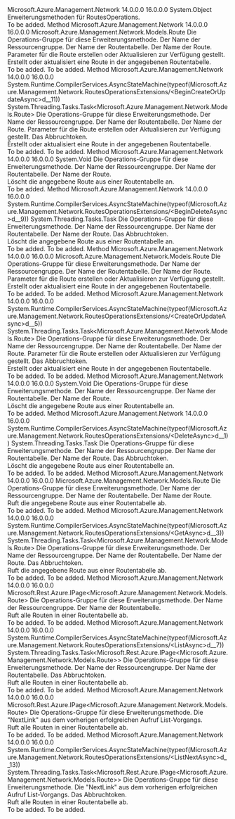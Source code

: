 <Type Name="RoutesOperationsExtensions" FullName="Microsoft.Azure.Management.Network.RoutesOperationsExtensions">
  <TypeSignature Language="C#" Value="public static class RoutesOperationsExtensions" />
  <TypeSignature Language="ILAsm" Value=".class public auto ansi abstract sealed beforefieldinit RoutesOperationsExtensions extends System.Object" />
  <TypeSignature Language="DocId" Value="T:Microsoft.Azure.Management.Network.RoutesOperationsExtensions" />
  <TypeSignature Language="VB.NET" Value="Public Module RoutesOperationsExtensions" />
  <TypeSignature Language="F#" Value="type RoutesOperationsExtensions = class" />
  <AssemblyInfo>
    <AssemblyName>Microsoft.Azure.Management.Network</AssemblyName>
    <AssemblyVersion>14.0.0.0</AssemblyVersion>
    <AssemblyVersion>16.0.0.0</AssemblyVersion>
  </AssemblyInfo>
  <Base>
    <BaseTypeName>System.Object</BaseTypeName>
  </Base>
  <Interfaces />
  <Docs>
    <summary>
            Erweiterungsmethoden für RoutesOperations.
            </summary>
    <remarks>To be added.</remarks>
  </Docs>
  <Members>
    <Member MemberName="BeginCreateOrUpdate">
      <MemberSignature Language="C#" Value="public static Microsoft.Azure.Management.Network.Models.Route BeginCreateOrUpdate (this Microsoft.Azure.Management.Network.IRoutesOperations operations, string resourceGroupName, string routeTableName, string routeName, Microsoft.Azure.Management.Network.Models.Route routeParameters);" />
      <MemberSignature Language="ILAsm" Value=".method public static hidebysig class Microsoft.Azure.Management.Network.Models.Route BeginCreateOrUpdate(class Microsoft.Azure.Management.Network.IRoutesOperations operations, string resourceGroupName, string routeTableName, string routeName, class Microsoft.Azure.Management.Network.Models.Route routeParameters) cil managed" />
      <MemberSignature Language="DocId" Value="M:Microsoft.Azure.Management.Network.RoutesOperationsExtensions.BeginCreateOrUpdate(Microsoft.Azure.Management.Network.IRoutesOperations,System.String,System.String,System.String,Microsoft.Azure.Management.Network.Models.Route)" />
      <MemberSignature Language="VB.NET" Value="&lt;Extension()&gt;&#xA;Public Function BeginCreateOrUpdate (operations As IRoutesOperations, resourceGroupName As String, routeTableName As String, routeName As String, routeParameters As Route) As Route" />
      <MemberSignature Language="F#" Value="static member BeginCreateOrUpdate : Microsoft.Azure.Management.Network.IRoutesOperations * string * string * string * Microsoft.Azure.Management.Network.Models.Route -&gt; Microsoft.Azure.Management.Network.Models.Route" Usage="Microsoft.Azure.Management.Network.RoutesOperationsExtensions.BeginCreateOrUpdate (operations, resourceGroupName, routeTableName, routeName, routeParameters)" />
      <MemberType>Method</MemberType>
      <AssemblyInfo>
        <AssemblyName>Microsoft.Azure.Management.Network</AssemblyName>
        <AssemblyVersion>14.0.0.0</AssemblyVersion>
        <AssemblyVersion>16.0.0.0</AssemblyVersion>
      </AssemblyInfo>
      <ReturnValue>
        <ReturnType>Microsoft.Azure.Management.Network.Models.Route</ReturnType>
      </ReturnValue>
      <Parameters>
        <Parameter Name="operations" Type="Microsoft.Azure.Management.Network.IRoutesOperations" RefType="this" />
        <Parameter Name="resourceGroupName" Type="System.String" />
        <Parameter Name="routeTableName" Type="System.String" />
        <Parameter Name="routeName" Type="System.String" />
        <Parameter Name="routeParameters" Type="Microsoft.Azure.Management.Network.Models.Route" />
      </Parameters>
      <Docs>
        <param name="operations">
            Die Operations-Gruppe für diese Erweiterungsmethode.
            </param>
        <param name="resourceGroupName">
            Der Name der Ressourcengruppe.
            </param>
        <param name="routeTableName">
            Der Name der Routentabelle.
            </param>
        <param name="routeName">
            Der Name der Route.
            </param>
        <param name="routeParameters">
            Parameter für die Route erstellen oder Aktualisieren zur Verfügung gestellt.
            </param>
        <summary>
            Erstellt oder aktualisiert eine Route in der angegebenen Routentabelle.
            </summary>
        <returns>To be added.</returns>
        <remarks>To be added.</remarks>
      </Docs>
    </Member>
    <Member MemberName="BeginCreateOrUpdateAsync">
      <MemberSignature Language="C#" Value="public static System.Threading.Tasks.Task&lt;Microsoft.Azure.Management.Network.Models.Route&gt; BeginCreateOrUpdateAsync (this Microsoft.Azure.Management.Network.IRoutesOperations operations, string resourceGroupName, string routeTableName, string routeName, Microsoft.Azure.Management.Network.Models.Route routeParameters, System.Threading.CancellationToken cancellationToken = null);" />
      <MemberSignature Language="ILAsm" Value=".method public static hidebysig class System.Threading.Tasks.Task`1&lt;class Microsoft.Azure.Management.Network.Models.Route&gt; BeginCreateOrUpdateAsync(class Microsoft.Azure.Management.Network.IRoutesOperations operations, string resourceGroupName, string routeTableName, string routeName, class Microsoft.Azure.Management.Network.Models.Route routeParameters, valuetype System.Threading.CancellationToken cancellationToken) cil managed" />
      <MemberSignature Language="DocId" Value="M:Microsoft.Azure.Management.Network.RoutesOperationsExtensions.BeginCreateOrUpdateAsync(Microsoft.Azure.Management.Network.IRoutesOperations,System.String,System.String,System.String,Microsoft.Azure.Management.Network.Models.Route,System.Threading.CancellationToken)" />
      <MemberSignature Language="F#" Value="static member BeginCreateOrUpdateAsync : Microsoft.Azure.Management.Network.IRoutesOperations * string * string * string * Microsoft.Azure.Management.Network.Models.Route * System.Threading.CancellationToken -&gt; System.Threading.Tasks.Task&lt;Microsoft.Azure.Management.Network.Models.Route&gt;" Usage="Microsoft.Azure.Management.Network.RoutesOperationsExtensions.BeginCreateOrUpdateAsync (operations, resourceGroupName, routeTableName, routeName, routeParameters, cancellationToken)" />
      <MemberType>Method</MemberType>
      <AssemblyInfo>
        <AssemblyName>Microsoft.Azure.Management.Network</AssemblyName>
        <AssemblyVersion>14.0.0.0</AssemblyVersion>
        <AssemblyVersion>16.0.0.0</AssemblyVersion>
      </AssemblyInfo>
      <Attributes>
        <Attribute>
          <AttributeName>System.Runtime.CompilerServices.AsyncStateMachine(typeof(Microsoft.Azure.Management.Network.RoutesOperationsExtensions/&lt;BeginCreateOrUpdateAsync&gt;d__11))</AttributeName>
        </Attribute>
      </Attributes>
      <ReturnValue>
        <ReturnType>System.Threading.Tasks.Task&lt;Microsoft.Azure.Management.Network.Models.Route&gt;</ReturnType>
      </ReturnValue>
      <Parameters>
        <Parameter Name="operations" Type="Microsoft.Azure.Management.Network.IRoutesOperations" RefType="this" />
        <Parameter Name="resourceGroupName" Type="System.String" />
        <Parameter Name="routeTableName" Type="System.String" />
        <Parameter Name="routeName" Type="System.String" />
        <Parameter Name="routeParameters" Type="Microsoft.Azure.Management.Network.Models.Route" />
        <Parameter Name="cancellationToken" Type="System.Threading.CancellationToken" />
      </Parameters>
      <Docs>
        <param name="operations">
            Die Operations-Gruppe für diese Erweiterungsmethode.
            </param>
        <param name="resourceGroupName">
            Der Name der Ressourcengruppe.
            </param>
        <param name="routeTableName">
            Der Name der Routentabelle.
            </param>
        <param name="routeName">
            Der Name der Route.
            </param>
        <param name="routeParameters">
            Parameter für die Route erstellen oder Aktualisieren zur Verfügung gestellt.
            </param>
        <param name="cancellationToken">
            Das Abbruchtoken.
            </param>
        <summary>
            Erstellt oder aktualisiert eine Route in der angegebenen Routentabelle.
            </summary>
        <returns>To be added.</returns>
        <remarks>To be added.</remarks>
      </Docs>
    </Member>
    <Member MemberName="BeginDelete">
      <MemberSignature Language="C#" Value="public static void BeginDelete (this Microsoft.Azure.Management.Network.IRoutesOperations operations, string resourceGroupName, string routeTableName, string routeName);" />
      <MemberSignature Language="ILAsm" Value=".method public static hidebysig void BeginDelete(class Microsoft.Azure.Management.Network.IRoutesOperations operations, string resourceGroupName, string routeTableName, string routeName) cil managed" />
      <MemberSignature Language="DocId" Value="M:Microsoft.Azure.Management.Network.RoutesOperationsExtensions.BeginDelete(Microsoft.Azure.Management.Network.IRoutesOperations,System.String,System.String,System.String)" />
      <MemberSignature Language="VB.NET" Value="&lt;Extension()&gt;&#xA;Public Sub BeginDelete (operations As IRoutesOperations, resourceGroupName As String, routeTableName As String, routeName As String)" />
      <MemberSignature Language="F#" Value="static member BeginDelete : Microsoft.Azure.Management.Network.IRoutesOperations * string * string * string -&gt; unit" Usage="Microsoft.Azure.Management.Network.RoutesOperationsExtensions.BeginDelete (operations, resourceGroupName, routeTableName, routeName)" />
      <MemberType>Method</MemberType>
      <AssemblyInfo>
        <AssemblyName>Microsoft.Azure.Management.Network</AssemblyName>
        <AssemblyVersion>14.0.0.0</AssemblyVersion>
        <AssemblyVersion>16.0.0.0</AssemblyVersion>
      </AssemblyInfo>
      <ReturnValue>
        <ReturnType>System.Void</ReturnType>
      </ReturnValue>
      <Parameters>
        <Parameter Name="operations" Type="Microsoft.Azure.Management.Network.IRoutesOperations" RefType="this" />
        <Parameter Name="resourceGroupName" Type="System.String" />
        <Parameter Name="routeTableName" Type="System.String" />
        <Parameter Name="routeName" Type="System.String" />
      </Parameters>
      <Docs>
        <param name="operations">
            Die Operations-Gruppe für diese Erweiterungsmethode.
            </param>
        <param name="resourceGroupName">
            Der Name der Ressourcengruppe.
            </param>
        <param name="routeTableName">
            Der Name der Routentabelle.
            </param>
        <param name="routeName">
            Der Name der Route.
            </param>
        <summary>
            Löscht die angegebene Route aus einer Routentabelle an.
            </summary>
        <remarks>To be added.</remarks>
      </Docs>
    </Member>
    <Member MemberName="BeginDeleteAsync">
      <MemberSignature Language="C#" Value="public static System.Threading.Tasks.Task BeginDeleteAsync (this Microsoft.Azure.Management.Network.IRoutesOperations operations, string resourceGroupName, string routeTableName, string routeName, System.Threading.CancellationToken cancellationToken = null);" />
      <MemberSignature Language="ILAsm" Value=".method public static hidebysig class System.Threading.Tasks.Task BeginDeleteAsync(class Microsoft.Azure.Management.Network.IRoutesOperations operations, string resourceGroupName, string routeTableName, string routeName, valuetype System.Threading.CancellationToken cancellationToken) cil managed" />
      <MemberSignature Language="DocId" Value="M:Microsoft.Azure.Management.Network.RoutesOperationsExtensions.BeginDeleteAsync(Microsoft.Azure.Management.Network.IRoutesOperations,System.String,System.String,System.String,System.Threading.CancellationToken)" />
      <MemberSignature Language="F#" Value="static member BeginDeleteAsync : Microsoft.Azure.Management.Network.IRoutesOperations * string * string * string * System.Threading.CancellationToken -&gt; System.Threading.Tasks.Task" Usage="Microsoft.Azure.Management.Network.RoutesOperationsExtensions.BeginDeleteAsync (operations, resourceGroupName, routeTableName, routeName, cancellationToken)" />
      <MemberType>Method</MemberType>
      <AssemblyInfo>
        <AssemblyName>Microsoft.Azure.Management.Network</AssemblyName>
        <AssemblyVersion>14.0.0.0</AssemblyVersion>
        <AssemblyVersion>16.0.0.0</AssemblyVersion>
      </AssemblyInfo>
      <Attributes>
        <Attribute>
          <AttributeName>System.Runtime.CompilerServices.AsyncStateMachine(typeof(Microsoft.Azure.Management.Network.RoutesOperationsExtensions/&lt;BeginDeleteAsync&gt;d__9))</AttributeName>
        </Attribute>
      </Attributes>
      <ReturnValue>
        <ReturnType>System.Threading.Tasks.Task</ReturnType>
      </ReturnValue>
      <Parameters>
        <Parameter Name="operations" Type="Microsoft.Azure.Management.Network.IRoutesOperations" RefType="this" />
        <Parameter Name="resourceGroupName" Type="System.String" />
        <Parameter Name="routeTableName" Type="System.String" />
        <Parameter Name="routeName" Type="System.String" />
        <Parameter Name="cancellationToken" Type="System.Threading.CancellationToken" />
      </Parameters>
      <Docs>
        <param name="operations">
            Die Operations-Gruppe für diese Erweiterungsmethode.
            </param>
        <param name="resourceGroupName">
            Der Name der Ressourcengruppe.
            </param>
        <param name="routeTableName">
            Der Name der Routentabelle.
            </param>
        <param name="routeName">
            Der Name der Route.
            </param>
        <param name="cancellationToken">
            Das Abbruchtoken.
            </param>
        <summary>
            Löscht die angegebene Route aus einer Routentabelle an.
            </summary>
        <returns>To be added.</returns>
        <remarks>To be added.</remarks>
      </Docs>
    </Member>
    <Member MemberName="CreateOrUpdate">
      <MemberSignature Language="C#" Value="public static Microsoft.Azure.Management.Network.Models.Route CreateOrUpdate (this Microsoft.Azure.Management.Network.IRoutesOperations operations, string resourceGroupName, string routeTableName, string routeName, Microsoft.Azure.Management.Network.Models.Route routeParameters);" />
      <MemberSignature Language="ILAsm" Value=".method public static hidebysig class Microsoft.Azure.Management.Network.Models.Route CreateOrUpdate(class Microsoft.Azure.Management.Network.IRoutesOperations operations, string resourceGroupName, string routeTableName, string routeName, class Microsoft.Azure.Management.Network.Models.Route routeParameters) cil managed" />
      <MemberSignature Language="DocId" Value="M:Microsoft.Azure.Management.Network.RoutesOperationsExtensions.CreateOrUpdate(Microsoft.Azure.Management.Network.IRoutesOperations,System.String,System.String,System.String,Microsoft.Azure.Management.Network.Models.Route)" />
      <MemberSignature Language="VB.NET" Value="&lt;Extension()&gt;&#xA;Public Function CreateOrUpdate (operations As IRoutesOperations, resourceGroupName As String, routeTableName As String, routeName As String, routeParameters As Route) As Route" />
      <MemberSignature Language="F#" Value="static member CreateOrUpdate : Microsoft.Azure.Management.Network.IRoutesOperations * string * string * string * Microsoft.Azure.Management.Network.Models.Route -&gt; Microsoft.Azure.Management.Network.Models.Route" Usage="Microsoft.Azure.Management.Network.RoutesOperationsExtensions.CreateOrUpdate (operations, resourceGroupName, routeTableName, routeName, routeParameters)" />
      <MemberType>Method</MemberType>
      <AssemblyInfo>
        <AssemblyName>Microsoft.Azure.Management.Network</AssemblyName>
        <AssemblyVersion>14.0.0.0</AssemblyVersion>
        <AssemblyVersion>16.0.0.0</AssemblyVersion>
      </AssemblyInfo>
      <ReturnValue>
        <ReturnType>Microsoft.Azure.Management.Network.Models.Route</ReturnType>
      </ReturnValue>
      <Parameters>
        <Parameter Name="operations" Type="Microsoft.Azure.Management.Network.IRoutesOperations" RefType="this" />
        <Parameter Name="resourceGroupName" Type="System.String" />
        <Parameter Name="routeTableName" Type="System.String" />
        <Parameter Name="routeName" Type="System.String" />
        <Parameter Name="routeParameters" Type="Microsoft.Azure.Management.Network.Models.Route" />
      </Parameters>
      <Docs>
        <param name="operations">
            Die Operations-Gruppe für diese Erweiterungsmethode.
            </param>
        <param name="resourceGroupName">
            Der Name der Ressourcengruppe.
            </param>
        <param name="routeTableName">
            Der Name der Routentabelle.
            </param>
        <param name="routeName">
            Der Name der Route.
            </param>
        <param name="routeParameters">
            Parameter für die Route erstellen oder Aktualisieren zur Verfügung gestellt.
            </param>
        <summary>
            Erstellt oder aktualisiert eine Route in der angegebenen Routentabelle.
            </summary>
        <returns>To be added.</returns>
        <remarks>To be added.</remarks>
      </Docs>
    </Member>
    <Member MemberName="CreateOrUpdateAsync">
      <MemberSignature Language="C#" Value="public static System.Threading.Tasks.Task&lt;Microsoft.Azure.Management.Network.Models.Route&gt; CreateOrUpdateAsync (this Microsoft.Azure.Management.Network.IRoutesOperations operations, string resourceGroupName, string routeTableName, string routeName, Microsoft.Azure.Management.Network.Models.Route routeParameters, System.Threading.CancellationToken cancellationToken = null);" />
      <MemberSignature Language="ILAsm" Value=".method public static hidebysig class System.Threading.Tasks.Task`1&lt;class Microsoft.Azure.Management.Network.Models.Route&gt; CreateOrUpdateAsync(class Microsoft.Azure.Management.Network.IRoutesOperations operations, string resourceGroupName, string routeTableName, string routeName, class Microsoft.Azure.Management.Network.Models.Route routeParameters, valuetype System.Threading.CancellationToken cancellationToken) cil managed" />
      <MemberSignature Language="DocId" Value="M:Microsoft.Azure.Management.Network.RoutesOperationsExtensions.CreateOrUpdateAsync(Microsoft.Azure.Management.Network.IRoutesOperations,System.String,System.String,System.String,Microsoft.Azure.Management.Network.Models.Route,System.Threading.CancellationToken)" />
      <MemberSignature Language="F#" Value="static member CreateOrUpdateAsync : Microsoft.Azure.Management.Network.IRoutesOperations * string * string * string * Microsoft.Azure.Management.Network.Models.Route * System.Threading.CancellationToken -&gt; System.Threading.Tasks.Task&lt;Microsoft.Azure.Management.Network.Models.Route&gt;" Usage="Microsoft.Azure.Management.Network.RoutesOperationsExtensions.CreateOrUpdateAsync (operations, resourceGroupName, routeTableName, routeName, routeParameters, cancellationToken)" />
      <MemberType>Method</MemberType>
      <AssemblyInfo>
        <AssemblyName>Microsoft.Azure.Management.Network</AssemblyName>
        <AssemblyVersion>14.0.0.0</AssemblyVersion>
        <AssemblyVersion>16.0.0.0</AssemblyVersion>
      </AssemblyInfo>
      <Attributes>
        <Attribute>
          <AttributeName>System.Runtime.CompilerServices.AsyncStateMachine(typeof(Microsoft.Azure.Management.Network.RoutesOperationsExtensions/&lt;CreateOrUpdateAsync&gt;d__5))</AttributeName>
        </Attribute>
      </Attributes>
      <ReturnValue>
        <ReturnType>System.Threading.Tasks.Task&lt;Microsoft.Azure.Management.Network.Models.Route&gt;</ReturnType>
      </ReturnValue>
      <Parameters>
        <Parameter Name="operations" Type="Microsoft.Azure.Management.Network.IRoutesOperations" RefType="this" />
        <Parameter Name="resourceGroupName" Type="System.String" />
        <Parameter Name="routeTableName" Type="System.String" />
        <Parameter Name="routeName" Type="System.String" />
        <Parameter Name="routeParameters" Type="Microsoft.Azure.Management.Network.Models.Route" />
        <Parameter Name="cancellationToken" Type="System.Threading.CancellationToken" />
      </Parameters>
      <Docs>
        <param name="operations">
            Die Operations-Gruppe für diese Erweiterungsmethode.
            </param>
        <param name="resourceGroupName">
            Der Name der Ressourcengruppe.
            </param>
        <param name="routeTableName">
            Der Name der Routentabelle.
            </param>
        <param name="routeName">
            Der Name der Route.
            </param>
        <param name="routeParameters">
            Parameter für die Route erstellen oder Aktualisieren zur Verfügung gestellt.
            </param>
        <param name="cancellationToken">
            Das Abbruchtoken.
            </param>
        <summary>
            Erstellt oder aktualisiert eine Route in der angegebenen Routentabelle.
            </summary>
        <returns>To be added.</returns>
        <remarks>To be added.</remarks>
      </Docs>
    </Member>
    <Member MemberName="Delete">
      <MemberSignature Language="C#" Value="public static void Delete (this Microsoft.Azure.Management.Network.IRoutesOperations operations, string resourceGroupName, string routeTableName, string routeName);" />
      <MemberSignature Language="ILAsm" Value=".method public static hidebysig void Delete(class Microsoft.Azure.Management.Network.IRoutesOperations operations, string resourceGroupName, string routeTableName, string routeName) cil managed" />
      <MemberSignature Language="DocId" Value="M:Microsoft.Azure.Management.Network.RoutesOperationsExtensions.Delete(Microsoft.Azure.Management.Network.IRoutesOperations,System.String,System.String,System.String)" />
      <MemberSignature Language="VB.NET" Value="&lt;Extension()&gt;&#xA;Public Sub Delete (operations As IRoutesOperations, resourceGroupName As String, routeTableName As String, routeName As String)" />
      <MemberSignature Language="F#" Value="static member Delete : Microsoft.Azure.Management.Network.IRoutesOperations * string * string * string -&gt; unit" Usage="Microsoft.Azure.Management.Network.RoutesOperationsExtensions.Delete (operations, resourceGroupName, routeTableName, routeName)" />
      <MemberType>Method</MemberType>
      <AssemblyInfo>
        <AssemblyName>Microsoft.Azure.Management.Network</AssemblyName>
        <AssemblyVersion>14.0.0.0</AssemblyVersion>
        <AssemblyVersion>16.0.0.0</AssemblyVersion>
      </AssemblyInfo>
      <ReturnValue>
        <ReturnType>System.Void</ReturnType>
      </ReturnValue>
      <Parameters>
        <Parameter Name="operations" Type="Microsoft.Azure.Management.Network.IRoutesOperations" RefType="this" />
        <Parameter Name="resourceGroupName" Type="System.String" />
        <Parameter Name="routeTableName" Type="System.String" />
        <Parameter Name="routeName" Type="System.String" />
      </Parameters>
      <Docs>
        <param name="operations">
            Die Operations-Gruppe für diese Erweiterungsmethode.
            </param>
        <param name="resourceGroupName">
            Der Name der Ressourcengruppe.
            </param>
        <param name="routeTableName">
            Der Name der Routentabelle.
            </param>
        <param name="routeName">
            Der Name der Route.
            </param>
        <summary>
            Löscht die angegebene Route aus einer Routentabelle an.
            </summary>
        <remarks>To be added.</remarks>
      </Docs>
    </Member>
    <Member MemberName="DeleteAsync">
      <MemberSignature Language="C#" Value="public static System.Threading.Tasks.Task DeleteAsync (this Microsoft.Azure.Management.Network.IRoutesOperations operations, string resourceGroupName, string routeTableName, string routeName, System.Threading.CancellationToken cancellationToken = null);" />
      <MemberSignature Language="ILAsm" Value=".method public static hidebysig class System.Threading.Tasks.Task DeleteAsync(class Microsoft.Azure.Management.Network.IRoutesOperations operations, string resourceGroupName, string routeTableName, string routeName, valuetype System.Threading.CancellationToken cancellationToken) cil managed" />
      <MemberSignature Language="DocId" Value="M:Microsoft.Azure.Management.Network.RoutesOperationsExtensions.DeleteAsync(Microsoft.Azure.Management.Network.IRoutesOperations,System.String,System.String,System.String,System.Threading.CancellationToken)" />
      <MemberSignature Language="F#" Value="static member DeleteAsync : Microsoft.Azure.Management.Network.IRoutesOperations * string * string * string * System.Threading.CancellationToken -&gt; System.Threading.Tasks.Task" Usage="Microsoft.Azure.Management.Network.RoutesOperationsExtensions.DeleteAsync (operations, resourceGroupName, routeTableName, routeName, cancellationToken)" />
      <MemberType>Method</MemberType>
      <AssemblyInfo>
        <AssemblyName>Microsoft.Azure.Management.Network</AssemblyName>
        <AssemblyVersion>14.0.0.0</AssemblyVersion>
        <AssemblyVersion>16.0.0.0</AssemblyVersion>
      </AssemblyInfo>
      <Attributes>
        <Attribute>
          <AttributeName>System.Runtime.CompilerServices.AsyncStateMachine(typeof(Microsoft.Azure.Management.Network.RoutesOperationsExtensions/&lt;DeleteAsync&gt;d__1))</AttributeName>
        </Attribute>
      </Attributes>
      <ReturnValue>
        <ReturnType>System.Threading.Tasks.Task</ReturnType>
      </ReturnValue>
      <Parameters>
        <Parameter Name="operations" Type="Microsoft.Azure.Management.Network.IRoutesOperations" RefType="this" />
        <Parameter Name="resourceGroupName" Type="System.String" />
        <Parameter Name="routeTableName" Type="System.String" />
        <Parameter Name="routeName" Type="System.String" />
        <Parameter Name="cancellationToken" Type="System.Threading.CancellationToken" />
      </Parameters>
      <Docs>
        <param name="operations">
            Die Operations-Gruppe für diese Erweiterungsmethode.
            </param>
        <param name="resourceGroupName">
            Der Name der Ressourcengruppe.
            </param>
        <param name="routeTableName">
            Der Name der Routentabelle.
            </param>
        <param name="routeName">
            Der Name der Route.
            </param>
        <param name="cancellationToken">
            Das Abbruchtoken.
            </param>
        <summary>
            Löscht die angegebene Route aus einer Routentabelle an.
            </summary>
        <returns>To be added.</returns>
        <remarks>To be added.</remarks>
      </Docs>
    </Member>
    <Member MemberName="Get">
      <MemberSignature Language="C#" Value="public static Microsoft.Azure.Management.Network.Models.Route Get (this Microsoft.Azure.Management.Network.IRoutesOperations operations, string resourceGroupName, string routeTableName, string routeName);" />
      <MemberSignature Language="ILAsm" Value=".method public static hidebysig class Microsoft.Azure.Management.Network.Models.Route Get(class Microsoft.Azure.Management.Network.IRoutesOperations operations, string resourceGroupName, string routeTableName, string routeName) cil managed" />
      <MemberSignature Language="DocId" Value="M:Microsoft.Azure.Management.Network.RoutesOperationsExtensions.Get(Microsoft.Azure.Management.Network.IRoutesOperations,System.String,System.String,System.String)" />
      <MemberSignature Language="VB.NET" Value="&lt;Extension()&gt;&#xA;Public Function Get (operations As IRoutesOperations, resourceGroupName As String, routeTableName As String, routeName As String) As Route" />
      <MemberSignature Language="F#" Value="static member Get : Microsoft.Azure.Management.Network.IRoutesOperations * string * string * string -&gt; Microsoft.Azure.Management.Network.Models.Route" Usage="Microsoft.Azure.Management.Network.RoutesOperationsExtensions.Get (operations, resourceGroupName, routeTableName, routeName)" />
      <MemberType>Method</MemberType>
      <AssemblyInfo>
        <AssemblyName>Microsoft.Azure.Management.Network</AssemblyName>
        <AssemblyVersion>14.0.0.0</AssemblyVersion>
        <AssemblyVersion>16.0.0.0</AssemblyVersion>
      </AssemblyInfo>
      <ReturnValue>
        <ReturnType>Microsoft.Azure.Management.Network.Models.Route</ReturnType>
      </ReturnValue>
      <Parameters>
        <Parameter Name="operations" Type="Microsoft.Azure.Management.Network.IRoutesOperations" RefType="this" />
        <Parameter Name="resourceGroupName" Type="System.String" />
        <Parameter Name="routeTableName" Type="System.String" />
        <Parameter Name="routeName" Type="System.String" />
      </Parameters>
      <Docs>
        <param name="operations">
            Die Operations-Gruppe für diese Erweiterungsmethode.
            </param>
        <param name="resourceGroupName">
            Der Name der Ressourcengruppe.
            </param>
        <param name="routeTableName">
            Der Name der Routentabelle.
            </param>
        <param name="routeName">
            Der Name der Route.
            </param>
        <summary>
            Ruft die angegebene Route aus einer Routentabelle ab.
            </summary>
        <returns>To be added.</returns>
        <remarks>To be added.</remarks>
      </Docs>
    </Member>
    <Member MemberName="GetAsync">
      <MemberSignature Language="C#" Value="public static System.Threading.Tasks.Task&lt;Microsoft.Azure.Management.Network.Models.Route&gt; GetAsync (this Microsoft.Azure.Management.Network.IRoutesOperations operations, string resourceGroupName, string routeTableName, string routeName, System.Threading.CancellationToken cancellationToken = null);" />
      <MemberSignature Language="ILAsm" Value=".method public static hidebysig class System.Threading.Tasks.Task`1&lt;class Microsoft.Azure.Management.Network.Models.Route&gt; GetAsync(class Microsoft.Azure.Management.Network.IRoutesOperations operations, string resourceGroupName, string routeTableName, string routeName, valuetype System.Threading.CancellationToken cancellationToken) cil managed" />
      <MemberSignature Language="DocId" Value="M:Microsoft.Azure.Management.Network.RoutesOperationsExtensions.GetAsync(Microsoft.Azure.Management.Network.IRoutesOperations,System.String,System.String,System.String,System.Threading.CancellationToken)" />
      <MemberSignature Language="F#" Value="static member GetAsync : Microsoft.Azure.Management.Network.IRoutesOperations * string * string * string * System.Threading.CancellationToken -&gt; System.Threading.Tasks.Task&lt;Microsoft.Azure.Management.Network.Models.Route&gt;" Usage="Microsoft.Azure.Management.Network.RoutesOperationsExtensions.GetAsync (operations, resourceGroupName, routeTableName, routeName, cancellationToken)" />
      <MemberType>Method</MemberType>
      <AssemblyInfo>
        <AssemblyName>Microsoft.Azure.Management.Network</AssemblyName>
        <AssemblyVersion>14.0.0.0</AssemblyVersion>
        <AssemblyVersion>16.0.0.0</AssemblyVersion>
      </AssemblyInfo>
      <Attributes>
        <Attribute>
          <AttributeName>System.Runtime.CompilerServices.AsyncStateMachine(typeof(Microsoft.Azure.Management.Network.RoutesOperationsExtensions/&lt;GetAsync&gt;d__3))</AttributeName>
        </Attribute>
      </Attributes>
      <ReturnValue>
        <ReturnType>System.Threading.Tasks.Task&lt;Microsoft.Azure.Management.Network.Models.Route&gt;</ReturnType>
      </ReturnValue>
      <Parameters>
        <Parameter Name="operations" Type="Microsoft.Azure.Management.Network.IRoutesOperations" RefType="this" />
        <Parameter Name="resourceGroupName" Type="System.String" />
        <Parameter Name="routeTableName" Type="System.String" />
        <Parameter Name="routeName" Type="System.String" />
        <Parameter Name="cancellationToken" Type="System.Threading.CancellationToken" />
      </Parameters>
      <Docs>
        <param name="operations">
            Die Operations-Gruppe für diese Erweiterungsmethode.
            </param>
        <param name="resourceGroupName">
            Der Name der Ressourcengruppe.
            </param>
        <param name="routeTableName">
            Der Name der Routentabelle.
            </param>
        <param name="routeName">
            Der Name der Route.
            </param>
        <param name="cancellationToken">
            Das Abbruchtoken.
            </param>
        <summary>
            Ruft die angegebene Route aus einer Routentabelle ab.
            </summary>
        <returns>To be added.</returns>
        <remarks>To be added.</remarks>
      </Docs>
    </Member>
    <Member MemberName="List">
      <MemberSignature Language="C#" Value="public static Microsoft.Rest.Azure.IPage&lt;Microsoft.Azure.Management.Network.Models.Route&gt; List (this Microsoft.Azure.Management.Network.IRoutesOperations operations, string resourceGroupName, string routeTableName);" />
      <MemberSignature Language="ILAsm" Value=".method public static hidebysig class Microsoft.Rest.Azure.IPage`1&lt;class Microsoft.Azure.Management.Network.Models.Route&gt; List(class Microsoft.Azure.Management.Network.IRoutesOperations operations, string resourceGroupName, string routeTableName) cil managed" />
      <MemberSignature Language="DocId" Value="M:Microsoft.Azure.Management.Network.RoutesOperationsExtensions.List(Microsoft.Azure.Management.Network.IRoutesOperations,System.String,System.String)" />
      <MemberSignature Language="VB.NET" Value="&lt;Extension()&gt;&#xA;Public Function List (operations As IRoutesOperations, resourceGroupName As String, routeTableName As String) As IPage(Of Route)" />
      <MemberSignature Language="F#" Value="static member List : Microsoft.Azure.Management.Network.IRoutesOperations * string * string -&gt; Microsoft.Rest.Azure.IPage&lt;Microsoft.Azure.Management.Network.Models.Route&gt;" Usage="Microsoft.Azure.Management.Network.RoutesOperationsExtensions.List (operations, resourceGroupName, routeTableName)" />
      <MemberType>Method</MemberType>
      <AssemblyInfo>
        <AssemblyName>Microsoft.Azure.Management.Network</AssemblyName>
        <AssemblyVersion>14.0.0.0</AssemblyVersion>
        <AssemblyVersion>16.0.0.0</AssemblyVersion>
      </AssemblyInfo>
      <ReturnValue>
        <ReturnType>Microsoft.Rest.Azure.IPage&lt;Microsoft.Azure.Management.Network.Models.Route&gt;</ReturnType>
      </ReturnValue>
      <Parameters>
        <Parameter Name="operations" Type="Microsoft.Azure.Management.Network.IRoutesOperations" RefType="this" />
        <Parameter Name="resourceGroupName" Type="System.String" />
        <Parameter Name="routeTableName" Type="System.String" />
      </Parameters>
      <Docs>
        <param name="operations">
            Die Operations-Gruppe für diese Erweiterungsmethode.
            </param>
        <param name="resourceGroupName">
            Der Name der Ressourcengruppe.
            </param>
        <param name="routeTableName">
            Der Name der Routentabelle.
            </param>
        <summary>
            Ruft alle Routen in einer Routentabelle ab.
            </summary>
        <returns>To be added.</returns>
        <remarks>To be added.</remarks>
      </Docs>
    </Member>
    <Member MemberName="ListAsync">
      <MemberSignature Language="C#" Value="public static System.Threading.Tasks.Task&lt;Microsoft.Rest.Azure.IPage&lt;Microsoft.Azure.Management.Network.Models.Route&gt;&gt; ListAsync (this Microsoft.Azure.Management.Network.IRoutesOperations operations, string resourceGroupName, string routeTableName, System.Threading.CancellationToken cancellationToken = null);" />
      <MemberSignature Language="ILAsm" Value=".method public static hidebysig class System.Threading.Tasks.Task`1&lt;class Microsoft.Rest.Azure.IPage`1&lt;class Microsoft.Azure.Management.Network.Models.Route&gt;&gt; ListAsync(class Microsoft.Azure.Management.Network.IRoutesOperations operations, string resourceGroupName, string routeTableName, valuetype System.Threading.CancellationToken cancellationToken) cil managed" />
      <MemberSignature Language="DocId" Value="M:Microsoft.Azure.Management.Network.RoutesOperationsExtensions.ListAsync(Microsoft.Azure.Management.Network.IRoutesOperations,System.String,System.String,System.Threading.CancellationToken)" />
      <MemberSignature Language="F#" Value="static member ListAsync : Microsoft.Azure.Management.Network.IRoutesOperations * string * string * System.Threading.CancellationToken -&gt; System.Threading.Tasks.Task&lt;Microsoft.Rest.Azure.IPage&lt;Microsoft.Azure.Management.Network.Models.Route&gt;&gt;" Usage="Microsoft.Azure.Management.Network.RoutesOperationsExtensions.ListAsync (operations, resourceGroupName, routeTableName, cancellationToken)" />
      <MemberType>Method</MemberType>
      <AssemblyInfo>
        <AssemblyName>Microsoft.Azure.Management.Network</AssemblyName>
        <AssemblyVersion>14.0.0.0</AssemblyVersion>
        <AssemblyVersion>16.0.0.0</AssemblyVersion>
      </AssemblyInfo>
      <Attributes>
        <Attribute>
          <AttributeName>System.Runtime.CompilerServices.AsyncStateMachine(typeof(Microsoft.Azure.Management.Network.RoutesOperationsExtensions/&lt;ListAsync&gt;d__7))</AttributeName>
        </Attribute>
      </Attributes>
      <ReturnValue>
        <ReturnType>System.Threading.Tasks.Task&lt;Microsoft.Rest.Azure.IPage&lt;Microsoft.Azure.Management.Network.Models.Route&gt;&gt;</ReturnType>
      </ReturnValue>
      <Parameters>
        <Parameter Name="operations" Type="Microsoft.Azure.Management.Network.IRoutesOperations" RefType="this" />
        <Parameter Name="resourceGroupName" Type="System.String" />
        <Parameter Name="routeTableName" Type="System.String" />
        <Parameter Name="cancellationToken" Type="System.Threading.CancellationToken" />
      </Parameters>
      <Docs>
        <param name="operations">
            Die Operations-Gruppe für diese Erweiterungsmethode.
            </param>
        <param name="resourceGroupName">
            Der Name der Ressourcengruppe.
            </param>
        <param name="routeTableName">
            Der Name der Routentabelle.
            </param>
        <param name="cancellationToken">
            Das Abbruchtoken.
            </param>
        <summary>
            Ruft alle Routen in einer Routentabelle ab.
            </summary>
        <returns>To be added.</returns>
        <remarks>To be added.</remarks>
      </Docs>
    </Member>
    <Member MemberName="ListNext">
      <MemberSignature Language="C#" Value="public static Microsoft.Rest.Azure.IPage&lt;Microsoft.Azure.Management.Network.Models.Route&gt; ListNext (this Microsoft.Azure.Management.Network.IRoutesOperations operations, string nextPageLink);" />
      <MemberSignature Language="ILAsm" Value=".method public static hidebysig class Microsoft.Rest.Azure.IPage`1&lt;class Microsoft.Azure.Management.Network.Models.Route&gt; ListNext(class Microsoft.Azure.Management.Network.IRoutesOperations operations, string nextPageLink) cil managed" />
      <MemberSignature Language="DocId" Value="M:Microsoft.Azure.Management.Network.RoutesOperationsExtensions.ListNext(Microsoft.Azure.Management.Network.IRoutesOperations,System.String)" />
      <MemberSignature Language="VB.NET" Value="&lt;Extension()&gt;&#xA;Public Function ListNext (operations As IRoutesOperations, nextPageLink As String) As IPage(Of Route)" />
      <MemberSignature Language="F#" Value="static member ListNext : Microsoft.Azure.Management.Network.IRoutesOperations * string -&gt; Microsoft.Rest.Azure.IPage&lt;Microsoft.Azure.Management.Network.Models.Route&gt;" Usage="Microsoft.Azure.Management.Network.RoutesOperationsExtensions.ListNext (operations, nextPageLink)" />
      <MemberType>Method</MemberType>
      <AssemblyInfo>
        <AssemblyName>Microsoft.Azure.Management.Network</AssemblyName>
        <AssemblyVersion>14.0.0.0</AssemblyVersion>
        <AssemblyVersion>16.0.0.0</AssemblyVersion>
      </AssemblyInfo>
      <ReturnValue>
        <ReturnType>Microsoft.Rest.Azure.IPage&lt;Microsoft.Azure.Management.Network.Models.Route&gt;</ReturnType>
      </ReturnValue>
      <Parameters>
        <Parameter Name="operations" Type="Microsoft.Azure.Management.Network.IRoutesOperations" RefType="this" />
        <Parameter Name="nextPageLink" Type="System.String" />
      </Parameters>
      <Docs>
        <param name="operations">
            Die Operations-Gruppe für diese Erweiterungsmethode.
            </param>
        <param name="nextPageLink">
            Die "NextLink" aus dem vorherigen erfolgreichen Aufruf List-Vorgangs.
            </param>
        <summary>
            Ruft alle Routen in einer Routentabelle ab.
            </summary>
        <returns>To be added.</returns>
        <remarks>To be added.</remarks>
      </Docs>
    </Member>
    <Member MemberName="ListNextAsync">
      <MemberSignature Language="C#" Value="public static System.Threading.Tasks.Task&lt;Microsoft.Rest.Azure.IPage&lt;Microsoft.Azure.Management.Network.Models.Route&gt;&gt; ListNextAsync (this Microsoft.Azure.Management.Network.IRoutesOperations operations, string nextPageLink, System.Threading.CancellationToken cancellationToken = null);" />
      <MemberSignature Language="ILAsm" Value=".method public static hidebysig class System.Threading.Tasks.Task`1&lt;class Microsoft.Rest.Azure.IPage`1&lt;class Microsoft.Azure.Management.Network.Models.Route&gt;&gt; ListNextAsync(class Microsoft.Azure.Management.Network.IRoutesOperations operations, string nextPageLink, valuetype System.Threading.CancellationToken cancellationToken) cil managed" />
      <MemberSignature Language="DocId" Value="M:Microsoft.Azure.Management.Network.RoutesOperationsExtensions.ListNextAsync(Microsoft.Azure.Management.Network.IRoutesOperations,System.String,System.Threading.CancellationToken)" />
      <MemberSignature Language="F#" Value="static member ListNextAsync : Microsoft.Azure.Management.Network.IRoutesOperations * string * System.Threading.CancellationToken -&gt; System.Threading.Tasks.Task&lt;Microsoft.Rest.Azure.IPage&lt;Microsoft.Azure.Management.Network.Models.Route&gt;&gt;" Usage="Microsoft.Azure.Management.Network.RoutesOperationsExtensions.ListNextAsync (operations, nextPageLink, cancellationToken)" />
      <MemberType>Method</MemberType>
      <AssemblyInfo>
        <AssemblyName>Microsoft.Azure.Management.Network</AssemblyName>
        <AssemblyVersion>14.0.0.0</AssemblyVersion>
        <AssemblyVersion>16.0.0.0</AssemblyVersion>
      </AssemblyInfo>
      <Attributes>
        <Attribute>
          <AttributeName>System.Runtime.CompilerServices.AsyncStateMachine(typeof(Microsoft.Azure.Management.Network.RoutesOperationsExtensions/&lt;ListNextAsync&gt;d__13))</AttributeName>
        </Attribute>
      </Attributes>
      <ReturnValue>
        <ReturnType>System.Threading.Tasks.Task&lt;Microsoft.Rest.Azure.IPage&lt;Microsoft.Azure.Management.Network.Models.Route&gt;&gt;</ReturnType>
      </ReturnValue>
      <Parameters>
        <Parameter Name="operations" Type="Microsoft.Azure.Management.Network.IRoutesOperations" RefType="this" />
        <Parameter Name="nextPageLink" Type="System.String" />
        <Parameter Name="cancellationToken" Type="System.Threading.CancellationToken" />
      </Parameters>
      <Docs>
        <param name="operations">
            Die Operations-Gruppe für diese Erweiterungsmethode.
            </param>
        <param name="nextPageLink">
            Die "NextLink" aus dem vorherigen erfolgreichen Aufruf List-Vorgangs.
            </param>
        <param name="cancellationToken">
            Das Abbruchtoken.
            </param>
        <summary>
            Ruft alle Routen in einer Routentabelle ab.
            </summary>
        <returns>To be added.</returns>
        <remarks>To be added.</remarks>
      </Docs>
    </Member>
  </Members>
</Type>
